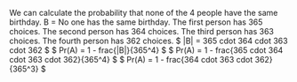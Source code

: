 We can calculate the probability that none of the 4 people have the same birthday. 
B = No one has the same birthday. 
The first person has 365 choices. 
The second person has 364 choices. 
The third person has 363 choices. 
The fourth person has 362 choices. 
$ |B| = 365 cdot 364 cdot 363 cdot 362 $ 
$ Pr(A) = 1 - frac{|B|}{365^4} $
$ Pr(A) = 1 - frac{365 cdot 364 cdot 363 cdot 362}{365^4} $
$ Pr(A) = 1 - frac{364 cdot 363 cdot 362}{365^3} $

